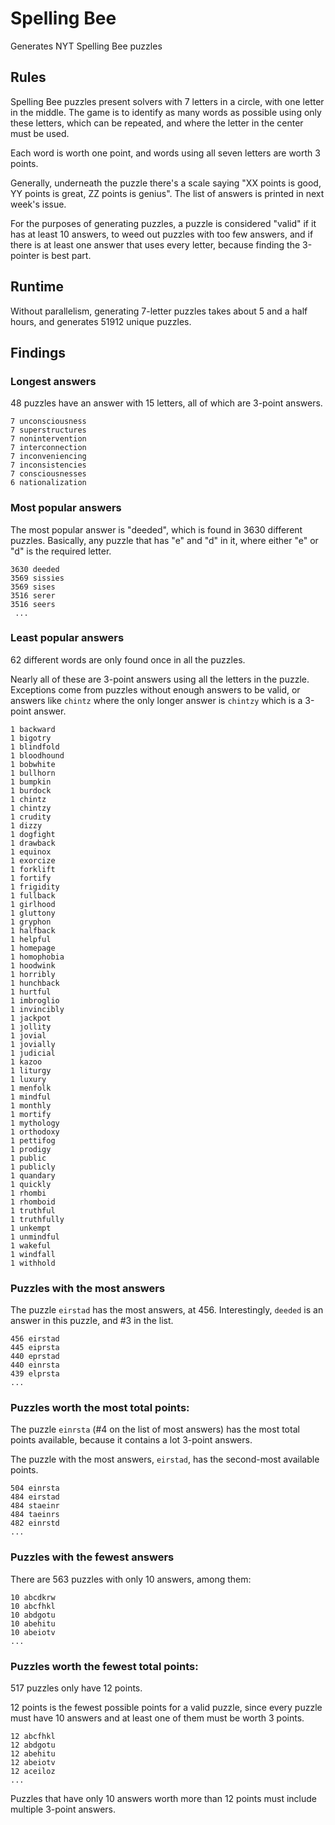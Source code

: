 # Spelling Bee

Generates NYT Spelling Bee puzzles

## Rules

Spelling Bee puzzles present solvers with 7 letters in a circle, with one letter
in the middle. The game is to identify as many words as possible using only
these letters, which can be repeated, and where the letter in the center must be
used.

Each word is worth one point, and words using all seven letters are worth 3
points.

Generally, underneath the puzzle there's a scale saying "XX points is good, YY
points is great, ZZ points is genius". The list of answers is printed in next
week's issue.

For the purposes of generating puzzles, a puzzle is considered "valid" if it has
at least 10 answers, to weed out puzzles with too few answers, and if there is
at least one answer that uses every letter, because finding the 3-pointer is
best part.

## Runtime

Without parallelism, generating 7-letter puzzles takes about 5 and a half hours,
and generates 51912 unique puzzles.

## Findings

### Longest answers

48 puzzles have an answer with 15 letters, all of which are 3-point answers.

```
7 unconsciousness
7 superstructures
7 nonintervention
7 interconnection
7 inconveniencing
7 inconsistencies
7 consciousnesses
6 nationalization
```

### Most popular answers

The most popular answer is "deeded", which is found in 3630 different puzzles.
Basically, any puzzle that has "e" and "d" in it, where either "e" or "d" is the
required letter.

```
3630 deeded
3569 sissies
3569 sises
3516 serer
3516 seers
 ...
```

### Least popular answers

62 different words are only found once in all the puzzles.

Nearly all of these are 3-point answers using all the letters in the puzzle.
Exceptions come from puzzles without enough answers to be valid, or answers like
`chintz` where the only longer answer is `chintzy` which is a 3-point answer.

```
1 backward
1 bigotry
1 blindfold
1 bloodhound
1 bobwhite
1 bullhorn
1 bumpkin
1 burdock
1 chintz
1 chintzy
1 crudity
1 dizzy
1 dogfight
1 drawback
1 equinox
1 exorcize
1 forklift
1 fortify
1 frigidity
1 fullback
1 girlhood
1 gluttony
1 gryphon
1 halfback
1 helpful
1 homepage
1 homophobia
1 hoodwink
1 horribly
1 hunchback
1 hurtful
1 imbroglio
1 invincibly
1 jackpot
1 jollity
1 jovial
1 jovially
1 judicial
1 kazoo
1 liturgy
1 luxury
1 menfolk
1 mindful
1 monthly
1 mortify
1 mythology
1 orthodoxy
1 pettifog
1 prodigy
1 public
1 publicly
1 quandary
1 quickly
1 rhombi
1 rhomboid
1 truthful
1 truthfully
1 unkempt
1 unmindful
1 wakeful
1 windfall
1 withhold
```

### Puzzles with the most answers

The puzzle `eirstad` has the most answers, at 456. Interestingly, `deeded` is an
answer in this puzzle, and #3 in the list.

```
456 eirstad
445 eiprsta
440 eprstad
440 einrsta
439 elprsta
...
```

### Puzzles worth the most total points:

The puzzle `einrsta` (#4 on the list of most answers) has the most total points
available, because it contains a lot 3-point answers.

The puzzle with the most answers, `eirstad`, has the second-most available
points.

```
504 einrsta
484 eirstad
484 staeinr
484 taeinrs
482 einrstd
...
```

### Puzzles with the fewest answers

There are 563 puzzles with only 10 answers, among them:

```
10 abcdkrw
10 abcfhkl
10 abdgotu
10 abehitu
10 abeiotv
...
```

### Puzzles worth the fewest total points:

517 puzzles only have 12 points.

12 points is the fewest possible points for a valid puzzle, since every puzzle
must have 10 answers and at least one of them must be worth 3 points.

```
12 abcfhkl
12 abdgotu
12 abehitu
12 abeiotv
12 aceiloz
...
```

Puzzles that have only 10 answers worth more than 12 points must include
multiple 3-point answers.

